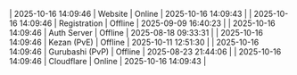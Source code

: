 | 2025-10-16 14:09:46 | Website | Online | 2025-10-16 14:09:43 |
| 2025-10-16 14:09:46 | Registration | Offline | 2025-09-09 16:40:23 |
| 2025-10-16 14:09:46 | Auth Server | Offline | 2025-08-18 09:33:31 |
| 2025-10-16 14:09:46 | Kezan (PvE) | Offline | 2025-10-11 12:51:30 |
| 2025-10-16 14:09:46 | Gurubashi (PvP) | Offline | 2025-08-23 21:44:06 |
| 2025-10-16 14:09:46 | Cloudflare | Online | 2025-10-16 14:09:43 |
